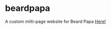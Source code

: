 # beardpapa
A custom milti-page website for Beard Papa
<a href="https://mnb62.github.io/beardpapa/">Here!</a>
